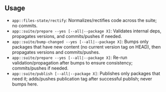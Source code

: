 ## Usage

* `app::files-state/rectify`: Normalizes/rectifies code across the suite; no commits.
* `app::suite/prepare --yes [--all|--package X]`: Validates internal deps, propagates versions, and commits/pushes if needed.
* `app::suite/bump-changed --yes [--all|--package X]`: Bumps only packages that have new content (no current version tag on HEAD), then propagates versions and commits/pushes.
* `app::suite/prepare --yes [--all|--package X]`: Re-run validation/propagation after bumps to ensure consistency; commits/pushes if needed.
* `app::suite/publish [--all|--package X]`: Publishes only packages that need it; adds/pushes publication tag after successful publish; never bumps here.